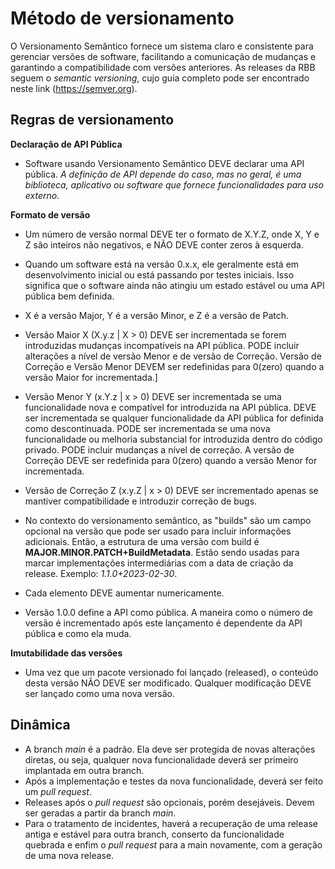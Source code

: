 # Método de versionamento 

O Versionamento Semântico fornece um sistema claro e consistente para gerenciar versões de software, facilitando a comunicação de mudanças e garantindo a compatibilidade com versões anteriores. As releases da RBB seguem o _semantic versioning_, cujo guia completo pode ser encontrado neste link (https://semver.org). 


## Regras de versionamento

**Declaração de API Pública**
* Software usando Versionamento Semântico DEVE declarar uma API pública. _A definição de API depende do caso, mas no geral, é uma biblioteca, aplicativo ou software que fornece funcionalidades para uso externo._

**Formato de versão**
* Um número de versão normal DEVE ter o formato de X.Y.Z, onde X, Y e Z são inteiros não negativos, e NÃO DEVE conter zeros à esquerda.
* Quando um software está na versão 0.x.x, ele geralmente está em desenvolvimento inicial ou está passando por testes iniciais. Isso significa que o software ainda não atingiu um estado estável ou uma API pública bem definida.
* X é a versão Major, Y é a versão Minor, e Z é a versão de Patch. 
* Versão Maior X (X.y.z | X > 0) DEVE ser incrementada se forem introduzidas mudanças incompatíveis na API pública. PODE incluir alterações a nível de versão Menor e de versão de Correção. Versão de Correção e Versão Menor DEVEM ser redefinidas para 0(zero) quando a versão Maior for incrementada.]
* Versão Menor Y (x.Y.z | x > 0) DEVE ser incrementada se uma funcionalidade nova e compatível for introduzida na API pública. DEVE ser incrementada se qualquer funcionalidade da API pública for definida como descontinuada. PODE ser incrementada se uma nova funcionalidade ou melhoria substancial for introduzida dentro do código privado. PODE incluir mudanças a nível de correção. A versão de Correção DEVE ser redefinida para 0(zero) quando a versão Menor for incrementada.
* Versão de Correção Z (x.y.Z | x > 0) DEVE ser incrementado apenas se mantiver compatibilidade e introduzir correção de bugs.
* No contexto do versionamento semântico, as "builds" são um campo opcional na versão que pode ser usado para incluir informações adicionais. Então, a estrutura de uma versão com build é **MAJOR.MINOR.PATCH+BuildMetadata**. Estão sendo usadas para marcar implementações intermediárias com a data de criação da release. Exemplo: _1.1.0+2023-02-30_.

* Cada elemento DEVE aumentar numericamente.
* Versão 1.0.0 define a API como pública. A maneira como o número de versão é incrementado após este lançamento é dependente da API pública e como ela muda.

**Imutabilidade das versões**
* Uma vez que um pacote versionado foi lançado (released), o conteúdo desta versão NÃO DEVE ser modificado. Qualquer modificação DEVE ser lançado como uma nova versão.

## Dinâmica

* A branch _main_ é a padrão. Ela deve ser protegida de novas alterações diretas, ou seja, qualquer nova funcionalidade deverá ser primeiro implantada em outra branch.
* Após a implementação e testes da nova funcionalidade, deverá ser feito um _pull request_.
* Releases após o _pull request_ são opcionais, porém desejáveis. Devem ser geradas a partir da branch _main_.
* Para o tratamento de incidentes, haverá a recuperação de uma release antiga e estável para outra branch, conserto da funcionalidade quebrada e enfim o _pull request_ para a main novamente, com a geração de uma nova release.

 
